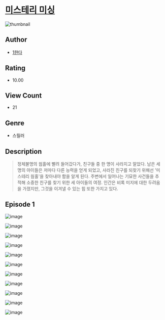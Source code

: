 # [미스테리 미싱](https://comic.naver.com/challenge/list?titleId=810923)
![thumbnail](https://image-comic.pstatic.net/user_contents_data/challenge_comic/2023/05/25/367125/upload_3847307051883968053_480x623.jpeg)

## Author
- [1한다](https://comic.naver.com/artistTitle?id=367125)

## Rating
- 10.00

## View Count
- 21

## Genre
- 스릴러

## Description
> 정체불명의 웜홀에 빨려 들어갔다가, 친구들 중 한 명이 사라지고 말았다. 남은 세 명의 아이들은 저마다 다른 능력을 얻게 되었고, 사라진 친구를 되찾기 위해선 '미스테리 웜홀'을 찾아내야 함을 알게 된다. 주변에서 일어나는 기묘한 사건들을 추적해 소중한 친구를 찾기 위한 세 아이들의 여정. 인간은 비록 미지에 대한 두려움을 가졌지만, 그것을 이겨낼 수 있는 힘 또한 가지고 있다.


## Episode 1
![image](https://image-comic.pstatic.net/user_contents_data/challenge_comic/2023/05/25/367125/upload_3905241239345325364.jpeg)

![image](https://image-comic.pstatic.net/user_contents_data/challenge_comic/2023/05/25/367125/upload_3544724544212526133.jpeg)

![image](https://image-comic.pstatic.net/user_contents_data/challenge_comic/2023/05/25/367125/upload_7233737788757390384.jpeg)

![image](https://image-comic.pstatic.net/user_contents_data/challenge_comic/2023/05/25/367125/upload_4063988925746133040.jpeg)

![image](https://image-comic.pstatic.net/user_contents_data/challenge_comic/2023/05/25/367125/upload_3618187520232208180.jpeg)

![image](https://image-comic.pstatic.net/user_contents_data/challenge_comic/2023/05/25/367125/upload_3904677378892587617.jpeg)

![image](https://image-comic.pstatic.net/user_contents_data/challenge_comic/2023/05/25/367125/upload_3703145685037900646.jpeg)

![image](https://image-comic.pstatic.net/user_contents_data/challenge_comic/2023/05/25/367125/upload_4062862831746496357.jpeg)

![image](https://image-comic.pstatic.net/user_contents_data/challenge_comic/2023/05/25/367125/upload_7077459824533070902.jpeg)

![image](https://image-comic.pstatic.net/user_contents_data/challenge_comic/2023/05/25/367125/upload_3559024788215247408.jpeg)

![image](https://image-comic.pstatic.net/user_contents_data/challenge_comic/2023/05/25/367125/upload_3631650829745337141.jpeg)

